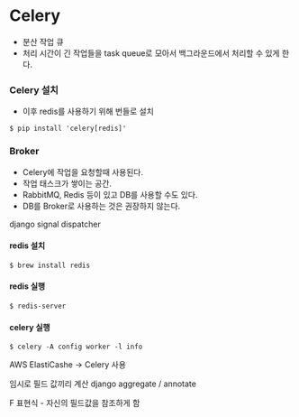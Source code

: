 # Celery

- 분산 작업 큐
- 처리 시간이 긴 작업들을 task queue로 모아서 백그라운드에서 처리할 수 있게 한다.

### Celery 설치

- 이후 redis를 사용하기 위해 번들로 설치

```
$ pip install 'celery[redis]'
```

### Broker

- Celery에 작업을 요청할때 사용된다.
- 작업 태스크가 쌓이는 공간.
- RabbitMQ, Redis 등이 있고 DB를 사용할 수도 있다.
- DB를 Broker로 사용하는 것은 권장하지 않는다.




django signal dispatcher

#### redis 설치

```
$ brew install redis
```

#### redis 실행

```
$ redis-server
```

#### celery 실행

```
$ celery -A config worker -l info
```

AWS ElastiCashe
-> Celery 사용








임시로 필드 값끼리 계산
django aggregate / annotate

F 표현식 - 자신의 필드값을 참조하게 함



